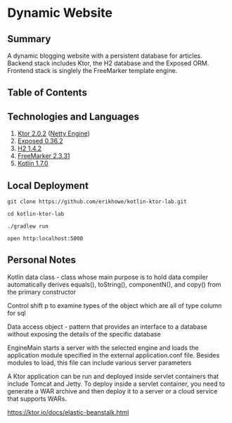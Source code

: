 # Dynamic Website

## Summary
A dynamic blogging website with a persistent database for articles. Backend stack includes Ktor, the H2 database and the Exposed ORM. Frontend stack is singlely the FreeMarker template engine. 

## Table of Contents

## Technologies and Languages

1. [Ktor 2.0.2](https://ktor.io/) ([Netty Engine](https://netty.io/))
2. [Exposed 0.36.2](https://github.com/JetBrains/Exposed)
3. [H2 1.4.2](https://h2database.com/html/main.html)
4. [FreeMarker 2.3.31](https://freemarker.apache.org/)
5. [Kotlin 1.7.0](https://kotlinlang.org/)

## Local Deployment

`git clone https://github.com/erikhowe/kotlin-ktor-lab.git`

`cd kotlin-ktor-lab`

`./gradlew run`

`open http:localhost:5000`

## Personal Notes
Kotlin data class - class whose main purpose is to hold data
compiler automatically derives equals(), toString(), componentN(), and copy() from the primary constructor

Control shift p to examine types of the object which are all of type column for sql

Data access object - pattern that provides an interface to a database without exposing the details of the specific database

EngineMain starts a server with the selected engine and loads the application module specified in the external application.conf file. Besides modules to load, this file can include various server parameters

A Ktor application can be run and deployed inside servlet containers that include Tomcat and Jetty. To deploy inside a servlet container, you need to generate a WAR archive and then deploy it to a server or a cloud service that supports WARs.

https://ktor.io/docs/elastic-beanstalk.html